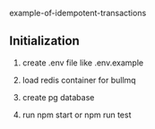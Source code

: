 example-of-idempotent-transactions

## Initialization

1. create .env file like .env.example

2. load redis container for bullmq

3. create pg database

4. run npm start or npm run test
